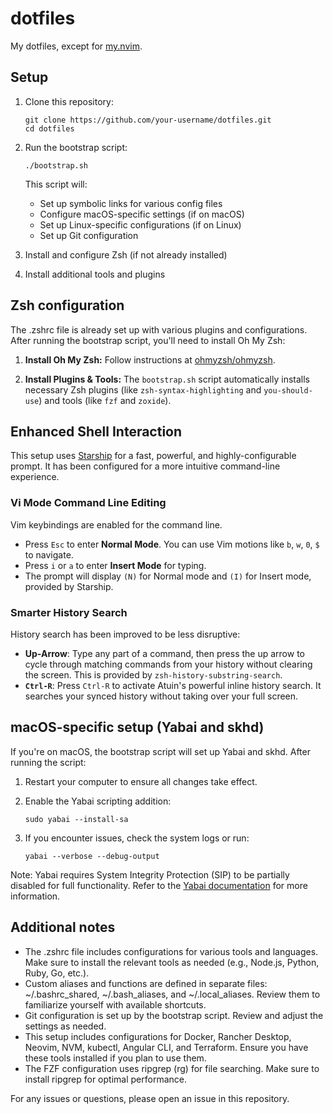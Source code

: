 # dotfiles

My dotfiles, except for [my.nvim](https://github.com/robert-claypool/my.nvim).

## Setup

1. Clone this repository:
   ```
   git clone https://github.com/your-username/dotfiles.git
   cd dotfiles
   ```

2. Run the bootstrap script:
   ```
   ./bootstrap.sh
   ```

   This script will:
   - Set up symbolic links for various config files
   - Configure macOS-specific settings (if on macOS)
   - Set up Linux-specific configurations (if on Linux)
   - Set up Git configuration

3. Install and configure Zsh (if not already installed)

4. Install additional tools and plugins

## Zsh configuration

The .zshrc file is already set up with various plugins and configurations. After running the bootstrap
script, you'll need to install Oh My Zsh:

1.  **Install Oh My Zsh:** Follow instructions at [ohmyzsh/ohmyzsh](https://github.com/ohmyzsh/ohmyzsh#basic-installation).

2.  **Install Plugins & Tools:** The `bootstrap.sh` script automatically installs necessary Zsh plugins (like `zsh-syntax-highlighting` and `you-should-use`) and tools (like `fzf` and `zoxide`).

## Enhanced Shell Interaction

This setup uses [Starship](https://starship.rs/) for a fast, powerful, and highly-configurable prompt. It has been configured for a more intuitive command-line experience.

### Vi Mode Command Line Editing

Vim keybindings are enabled for the command line.
- Press `Esc` to enter **Normal Mode**. You can use Vim motions like `b`, `w`, `0`, `$` to navigate.
- Press `i` or `a` to enter **Insert Mode** for typing.
- The prompt will display `(N)` for Normal mode and `(I)` for Insert mode, provided by Starship.

### Smarter History Search

History search has been improved to be less disruptive:
- **Up-Arrow**: Type any part of a command, then press the up arrow to cycle through matching commands from your history without clearing the screen. This is provided by `zsh-history-substring-search`.
- **`Ctrl-R`**: Press `Ctrl-R` to activate Atuin's powerful inline history search. It searches your synced history without taking over your full screen.

## macOS-specific setup (Yabai and skhd)

If you're on macOS, the bootstrap script will set up Yabai and skhd. After running the script:

1. Restart your computer to ensure all changes take effect.

2. Enable the Yabai scripting addition:
   ```
   sudo yabai --install-sa
   ```

3. If you encounter issues, check the system logs or run:
   ```
   yabai --verbose --debug-output
   ```

Note: Yabai requires System Integrity Protection (SIP) to be partially disabled for full functionality.
Refer to the [Yabai documentation](https://github.com/koekeishiya/yabai/wiki/Disabling-System-Integrity-Protection)
for more information.

## Additional notes

- The .zshrc file includes configurations for various tools and languages. Make sure to install the
  relevant tools as needed (e.g., Node.js, Python, Ruby, Go, etc.).
- Custom aliases and functions are defined in separate files: ~/.bashrc_shared, ~/.bash_aliases, and
  ~/.local_aliases. Review them to familiarize yourself with available shortcuts.
- Git configuration is set up by the bootstrap script. Review and adjust the settings as needed.
- This setup includes configurations for Docker, Rancher Desktop, Neovim, NVM, kubectl, Angular CLI,
  and Terraform. Ensure you have these tools installed if you plan to use them.
- The FZF configuration uses ripgrep (rg) for file searching. Make sure to install ripgrep for optimal
  performance.

For any issues or questions, please open an issue in this repository.